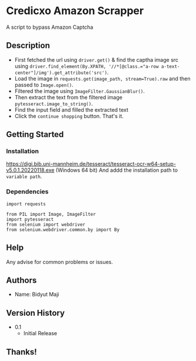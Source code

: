 #  Credicxo Amazon Scrapper 

A script to bypass Amazon Captcha

## Description
* First fetched the url using `driver.get()` & find the captha image src using `driver.find_element(By.XPATH, '//*[@class.="a-row a-text-center"]/img').get_attribute('src')`.
* Load the image in `requests.get(image_path, stream=True).raw` and then passed to `Image.open()`.
* Filtered the image using `ImageFilter.GaussianBlur()`.
* Then extract the text from the filtered image ` pytesseract.image_to_string()`.
* Find the input field and filled the extracted text
* Click the `continue shopping` button. That's it. 

## Getting Started 

### Installation 

 https://digi.bib.uni-mannheim.de/tesseract/tesseract-ocr-w64-setup-v5.0.1.20220118.exe (Windows 64 bit)
 And addd the installation path to `variable path`.

### Dependencies
 
```
import requests

from PIL import Image, ImageFilter
import pytesseract
from selenium import webdriver
from selenium.webdriver.common.by import By
```

## Help

Any advise for common problems or issues.

## Authors

* Name: Bidyut Maji

## Version History

* 0.1
    * Initial Release

## Thanks!
